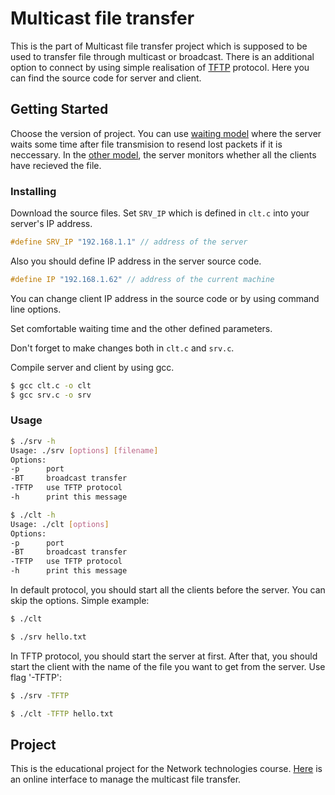 # Multicast file transfer

This is the part of Multicast file transfer project which is supposed to be used to transfer file through multicast or broadcast. There is an additional option to connect by using simple realisation of [TFTP](https://tools.ietf.org/html/rfc1350) protocol. Here you can find the source code for server and client.

## Getting Started

Choose the version of project. You can use [waiting model](https://github.com/Pereberina/file/tree/master/wait) where the server waits some time after file transmision to resend lost packets if it is neccessary. In the [other model](https://github.com/Pereberina/file/tree/master/alarm), the server monitors whether all the clients have recieved the file.

### Installing

Download the source files. 
Set `SRV_IP` which is defined in `clt.c` into your server's IP address.

```c
#define SRV_IP "192.168.1.1" // address of the server
```

Also you should define IP address in the server source code.

```c
#define IP "192.168.1.62" // address of the current machine
```

You can change client IP address in the source code or by using command line options.

Set comfortable waiting time and the other defined parameters. 

Don't forget to make changes both in `clt.c` and `srv.c`.

Compile server and client by using gcc.

```bash
$ gcc clt.c -o clt
$ gcc srv.c -o srv
```

### Usage

```bash
$ ./srv -h
Usage: ./srv [options] [filename]
Options:
-p		port
-BT		broadcast transfer
-TFTP	use TFTP protocol
-h		print this message
```
```bash
$ ./clt -h
Usage: ./clt [options]
Options:
-p		port
-BT		broadcast transfer
-TFTP	use TFTP protocol
-h		print this message
```
In default protocol, you should start all the clients before the server. You can skip the options. Simple example:
```bash
$ ./clt 
```

```bash
$ ./srv hello.txt
```

In TFTP protocol, you should start the server at first. After that, you should start the client with the name of the file you want to get from the server. Use flag '-TFTP':
```bash
$ ./srv -TFTP
```

```bash
$ ./clt -TFTP hello.txt
```

## Project

This is the educational project for the Network technologies course. [Here](http://w27802.vdi.mipt.ru/about.php) is an online interface to manage the multicast file transfer. 

